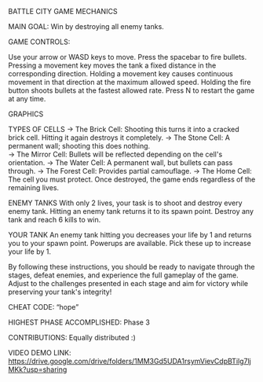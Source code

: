 BATTLE CITY GAME MECHANICS

MAIN GOAL: Win by destroying all enemy tanks.

GAME CONTROLS:

Use your arrow or WASD keys to move.
Press the spacebar to fire bullets.
Pressing a movement key moves the tank a fixed distance in the corresponding direction.
Holding a movement key causes continuous movement in that direction at the maximum allowed speed.
Holding the fire button shoots bullets at the fastest allowed rate.
Press N to restart the game at any time.


GRAPHICS

TYPES OF CELLS
-> The Brick Cell: Shooting this turns it into a cracked brick cell. Hitting it again destroys it completely.
-> The Stone Cell: A permanent wall; shooting this does nothing.  
-> The Mirror Cell: Bullets will be reflected depending on the cell's orientation.
-> The Water Cell: A permanent wall, but bullets can pass through.
-> The Forest Cell: Provides partial camouflage.
-> The Home Cell: The cell you must protect. Once destroyed, the game ends regardless of the remaining lives.

ENEMY TANKS
With only 2 lives, your task is to shoot and destroy every enemy tank.
Hitting an enemy tank returns it to its spawn point. Destroy any tank and reach 6 kills to win.

YOUR TANK
An enemy tank hitting you decreases your life by 1 and returns you to your spawn point.
Powerups are available. Pick these up to increase your life by 1.

By following these instructions, you should be ready to navigate through the stages, defeat enemies, and experience the full gameplay of the game. Adjust to the challenges presented in each stage and aim for victory while preserving your tank's integrity!

CHEAT CODE: “hope”

HIGHEST PHASE ACCOMPLISHED: Phase 3

CONTRIBUTIONS: Equally distributed :)

VIDEO DEMO LINK: https://drive.google.com/drive/folders/1MM3Gd5UDA1rsymVievCdpBTilg7ljMKk?usp=sharing 